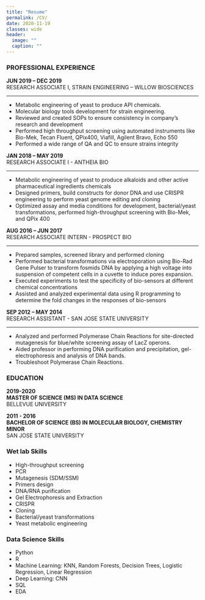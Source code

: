```yaml
---
title: "Resume"
permalink: /CV/
date: 2020-11-19
classes: wide
header:
  image: ""
  caption: ""
---
```


### PROFESSIONAL EXPERIENCE

**JUN 2019 – DEC 2019**  
RESEARCH ASSOCIATE I, STRAIN ENGINEERING – WILLOW BIOSCIENCES  
*******************
* Metabolic engineering of yeast to produce API chemicals. 
* Molecular biology tools development for strain engineering.  
* Reviewed and created SOPs to ensure consistency in company’s research and development  
* Performed high throughput screening using automated instruments like Bio-Mek, Tecan Fluent, QPix400, Viafill, Agilent Bravo, Echo 550  
*	Performed a wide range of QA and QC to ensure strains integrity  

**JAN 2018 – MAY 2019**  
RESEARCH ASSOCIATE I - ANTHEIA BIO  
************************************
*	Metabolic engineering of yeast to produce alkaloids and other active pharmaceutical ingredients chemicals
*	Designed primers, build constructs for donor DNA and use CRISPR engineering to perform yeast genome editing and cloning  
*	Optimized assay and media conditions for development, bacterial/yeast transformations, performed high-throughput screening with Bio-Mek, and QPix 400  

**AUG 2016 – JUN 2017**   
RESEARCH ASSOCIATE INTERN - PROSPECT BIO  
************************************
*	Prepared samples, screened library and performed cloning  
*	Performed bacterial transformations via electroporation using Bio-Rad Gene Pulser to transform fosmids DNA by applying a high voltage into suspension of competent cells in a cuvette to induce pores expansion.   
*	Executed experiments to test the specificity of bio-sensors at different chemical concentrations  
*	Assisted and analyzed experimental data using R programming to determine the fold changes in the responses of bio-sensors   

**SEP 2012 – MAY 2014**  
RESEARCH ASSISTANT - SAN JOSE STATE UNIVERSITY   
************************************
*	Analyzed and performed Polymerase Chain Reactions for site-directed mutagenesis for blue/white screening assay of LacZ operons.  
*	Aided professor in performing DNA purification and precipitation, gel-electrophoresis and analysis of DNA bands.  
*	Troubleshoot Polymerase Chain Reactions.   

### EDUCATION
**2019-2020**  
**MASTER OF SCIENCE (MS) IN DATA SCIENCE**   
BELLEVUE UNIVERSITY  

**2011 - 2016**  
**BACHELOR OF SCIENCE (BS) IN MOLECULAR BIOLOGY, CHEMISTRY MINOR**  
SAN JOSE STATE UNIVERSITY   

### Wet lab Skills
* High-throughput screening  
* PCR  
* Mutagenesis (SDM/SSM)    
* Primers design   
* DNA/RNA purification   
* Gel Electrophoresis and Extraction  
* CRISPR   
* Cloning  
* Bacterial/yeast transformations  
* Yeast metabolic engineering   

### Data Science Skills  
* Python
* R  
* Machine Learning: KNN, Random Forests, Decision Trees, Logistic Regression, Linear Regression    
* Deep Learning: CNN   
* SQL  
* EDA  
